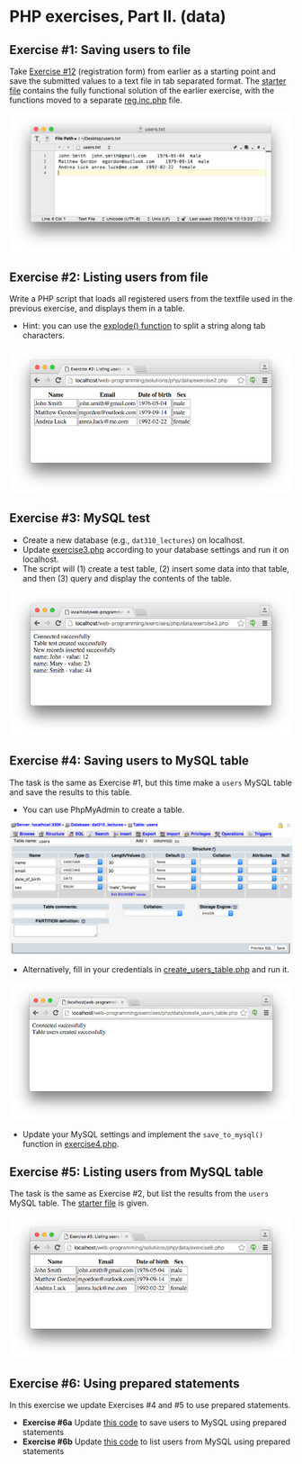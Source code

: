 # PHP exercises, Part II. (data)

## Exercise #1: Saving users to file

Take [Exercise #12](../../../solutions/php/basics/exercise12.php) (registration form) from earlier as a starting point and save the submitted values to a text file in tab separated format.  The [starter file](exercise1.php) contains the fully functional solution of the earlier exercise, with the functions moved to a separate [reg.inc.php](reg.inc.php) file.

![Exercise1](images/exercise1.png)


## Exercise #2: Listing users from file

Write a PHP script that loads all registered users from the textfile used in the previous exercise, and displays them in a table.

  - Hint: you can use the [explode() function](http://php.net/manual/en/function.explode.php) to split a string along tab characters.

![Exercise2](images/exercise2.png)


## Exercise #3: MySQL test

  - Create a new database (e.g., `dat310_lectures`) on localhost.
  - Update [exercise3.php](exercise3.php) according to your database settings and run it on localhost.  
  - The script will (1) create a test table, (2) insert some data into that table, and then (3) query and display the contents of the table.

![Exercise3](images/exercise3.png)


## Exercise #4: Saving users to MySQL table

The task is the same as Exercise #1, but this time make a `users` MySQL table and save the results to this table.

  - You can use PhpMyAdmin to create a table.

![Exercise4_1](images/exercise4_1.png)

  - Alternatively, fill in your credentials in [create_users_table.php](create_users_table.php) and run it.

![Exercise4_2](images/exercise4_2.png)

  - Update your MySQL settings and implement the `save_to_mysql()` function in [exercise4.php](exercise4.php).


## Exercise #5: Listing users from MySQL table

The task is the same as Exercise #2, but list the results from the `users` MySQL table. The [starter file](exercise5.php) is given.

![Exercise5](images/exercise5.png)


## Exercise #6: Using prepared statements

In this exercise we update Exercises #4 and #5 to use prepared statements.

  - **Exercise #6a** Update [this code](exercise6a.php) to save users to MySQL using prepared statements
  - **Exercise #6b** Update [this code](exercise6b.php) to list users from MySQL using prepared statements
